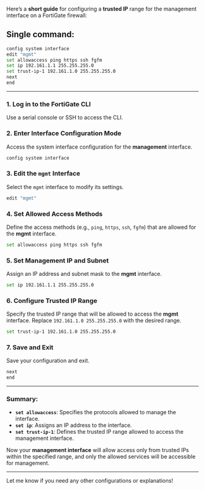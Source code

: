 Here’s a **short guide** for configuring a **trusted IP** range for the management interface on a FortiGate firewall:

## Single command:

```bash
config system interface
edit "mgmt"
set allowaccess ping https ssh fgfm
set ip 192.161.1.1 255.255.255.0
set trust-ip-1 192.161.1.0 255.255.255.0
next
end
```

---

### **1. Log in to the FortiGate CLI**
Use a serial console or SSH to access the CLI.

### **2. Enter Interface Configuration Mode**
Access the system interface configuration for the **management** interface.

```bash
config system interface
```

### **3. Edit the `mgmt` Interface**
Select the `mgmt` interface to modify its settings.

```bash
edit "mgmt"
```

### **4. Set Allowed Access Methods**
Define the access methods (e.g., `ping`, `https`, `ssh`, `fgfm`) that are allowed for the **mgmt** interface.

```bash
set allowaccess ping https ssh fgfm
```

### **5. Set Management IP and Subnet**
Assign an IP address and subnet mask to the **mgmt** interface.

```bash
set ip 192.161.1.1 255.255.255.0
```

### **6. Configure Trusted IP Range**
Specify the trusted IP range that will be allowed to access the **mgmt** interface. Replace `192.161.1.0 255.255.255.0` with the desired range.

```bash
set trust-ip-1 192.161.1.0 255.255.255.0
```

### **7. Save and Exit**
Save your configuration and exit.

```bash
next
end
```

---

### **Summary:**
- **`set allowaccess`**: Specifies the protocols allowed to manage the interface.
- **`set ip`**: Assigns an IP address to the interface.
- **`set trust-ip-1`**: Defines the trusted IP range allowed to access the management interface.

Now your **management interface** will allow access only from trusted IPs within the specified range, and only the allowed services will be accessible for management.

---

Let me know if you need any other configurations or explanations!
